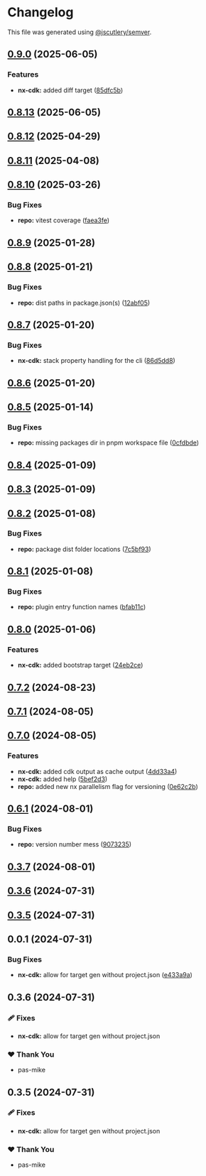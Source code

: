 # Changelog

This file was generated using [@jscutlery/semver](https://github.com/jscutlery/semver).

## [0.9.0](https://github.com/plastic-ant/packages/compare/nx-cdk@0.8.13...nx-cdk@0.9.0) (2025-06-05)


### Features

* **nx-cdk:** added diff target ([85dfc5b](https://github.com/plastic-ant/packages/commit/85dfc5b35a1b1af26c454e46229ffc1ba78eb907))

## [0.8.13](https://github.com/plastic-ant/packages/compare/nx-cdk@0.8.12...nx-cdk@0.8.13) (2025-06-05)

## [0.8.12](https://github.com/plastic-ant/packages/compare/nx-cdk@0.8.11...nx-cdk@0.8.12) (2025-04-29)

## [0.8.11](https://github.com/plastic-ant/packages/compare/nx-cdk@0.8.10...nx-cdk@0.8.11) (2025-04-08)

## [0.8.10](https://github.com/plastic-ant/packages/compare/nx-cdk@0.8.9...nx-cdk@0.8.10) (2025-03-26)


### Bug Fixes

* **repo:** vitest coverage ([faea3fe](https://github.com/plastic-ant/packages/commit/faea3fe115e29c60c990dcf1fef991d55e9cb20e))

## [0.8.9](https://github.com/plastic-ant/packages/compare/nx-cdk@0.8.8...nx-cdk@0.8.9) (2025-01-28)

## [0.8.8](https://github.com/plastic-ant/packages/compare/nx-cdk@0.8.7...nx-cdk@0.8.8) (2025-01-21)


### Bug Fixes

* **repo:** dist paths in package.json(s) ([12abf05](https://github.com/plastic-ant/packages/commit/12abf05216cda9b4de78324f0c895947b52f245c))

## [0.8.7](https://github.com/plastic-ant/packages/compare/nx-cdk@0.8.6...nx-cdk@0.8.7) (2025-01-20)


### Bug Fixes

* **nx-cdk:** stack property handling for the cli ([86d5dd8](https://github.com/plastic-ant/packages/commit/86d5dd8d674fdd39a4bbe23feeab685f38b8aef1))

## [0.8.6](https://github.com/plastic-ant/packages/compare/nx-cdk@0.8.5...nx-cdk@0.8.6) (2025-01-20)

## [0.8.5](https://github.com/plastic-ant/packages/compare/nx-cdk@0.8.4...nx-cdk@0.8.5) (2025-01-14)


### Bug Fixes

* **repo:** missing packages dir in pnpm workspace file ([0cfdbde](https://github.com/plastic-ant/packages/commit/0cfdbde0bdda4aa4f903a0c05735aa5543d53808))

## [0.8.4](https://github.com/plastic-ant/packages/compare/nx-cdk@0.8.3...nx-cdk@0.8.4) (2025-01-09)

## [0.8.3](https://github.com/plastic-ant/packages/nx-cdk/compare/nx-cdk@0.8.2...nx-cdk@0.8.3) (2025-01-09)

## [0.8.2](https://github.com/plastic-ant/packages/compare/nx-cdk@0.8.1...nx-cdk@0.8.2) (2025-01-08)


### Bug Fixes

* **repo:** package dist folder locations ([7c5bf93](https://github.com/plastic-ant/packages/commit/7c5bf93c8f7a7627e4519908c82de712056cf42b))

## [0.8.1](https://github.com/plastic-ant/packages/compare/nx-cdk@0.8.0...nx-cdk@0.8.1) (2025-01-08)


### Bug Fixes

* **repo:** plugin entry function names ([bfab11c](https://github.com/plastic-ant/packages/commit/bfab11c76f377adf1713711877fa89bfa530d0e1))

## [0.8.0](https://github.com/plastic-ant/packages/compare/nx-cdk@0.7.2...nx-cdk@0.8.0) (2025-01-06)


### Features

* **nx-cdk:** added bootstrap target ([24eb2ce](https://github.com/plastic-ant/packages/commit/24eb2cedf00df510f46280d873c49e821498dabd))

## [0.7.2](https://github.com/plastic-ant/packages/compare/nx-cdk@0.7.1...nx-cdk@0.7.2) (2024-08-23)

## [0.7.1](https://github.com/plastic-ant/packages/compare/nx-cdk@0.7.0...nx-cdk@0.7.1) (2024-08-05)

## [0.7.0](https://github.com/plastic-ant/packages/compare/nx-cdk@0.6.1...nx-cdk@0.7.0) (2024-08-05)


### Features

* **nx-cdk:** added cdk output as cache output ([4dd33a4](https://github.com/plastic-ant/packages/commit/4dd33a474ddc83ed17c189973a239b5660769e57))
* **nx-cdk:** added help ([5bef2d3](https://github.com/plastic-ant/packages/commit/5bef2d3beaf1a28ada35d412c3fde3ef2d34265e))
* **repo:** added new nx parallelism flag for versioning ([0e62c2b](https://github.com/plastic-ant/packages/commit/0e62c2b707c848e29575d375347db7c76dc331b9))

## [0.6.1](https://github.com/plastic-ant/packages/compare/nx-cdk@0.6.0...nx-cdk@0.6.1) (2024-08-01)


### Bug Fixes

* **repo:** version number mess ([9073235](https://github.com/plastic-ant/packages/commit/9073235aed6b2508f424eca65e62167495d63fbd))

## [0.3.7](https://github.com/plastic-ant/packages/compare/nx-cdk@0.3.6...nx-cdk@0.3.7) (2024-08-01)

## [0.3.6](https://github.com/plastic-ant/nx-cdk/compare/nx-cdk@0.3.5...nx-cdk@0.3.6) (2024-07-31)

## [0.3.5](https://github.com/plastic-ant/nx-cdk/compare/nx-cdk@0.3.4...nx-cdk@0.3.5) (2024-07-31)

## 0.0.1 (2024-07-31)


### Bug Fixes

* **nx-cdk:** allow for target gen without project.json ([e433a9a](https://github.com/plastic-ant/nx-cdk/commit/e433a9a66d1821799648c7b26d0ec5232cac83b7))

## 0.3.6 (2024-07-31)


### 🩹 Fixes

- **nx-cdk:** allow for target gen without project.json


### ❤️  Thank You

- pas-mike

## 0.3.5 (2024-07-31)


### 🩹 Fixes

- **nx-cdk:** allow for target gen without project.json


### ❤️  Thank You

- pas-mike
